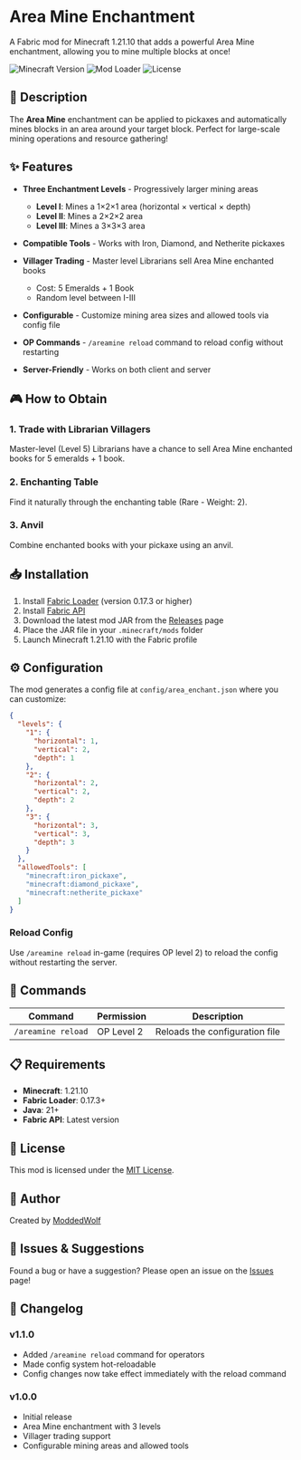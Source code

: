 # Area Mine Enchantment

A Fabric mod for Minecraft 1.21.10 that adds a powerful Area Mine enchantment, allowing you to mine multiple blocks at once!

![Minecraft Version](https://img.shields.io/badge/Minecraft-1.21.10-brightgreen)
![Mod Loader](https://img.shields.io/badge/Mod%20Loader-Fabric-blue)
![License](https://img.shields.io/badge/License-MIT-yellow)

## 📖 Description

The **Area Mine** enchantment can be applied to pickaxes and automatically mines blocks in an area around your target block. Perfect for large-scale mining operations and resource gathering!

## ✨ Features

- **Three Enchantment Levels** - Progressively larger mining areas
  - **Level I**: Mines a 1×2×1 area (horizontal × vertical × depth)
  - **Level II**: Mines a 2×2×2 area
  - **Level III**: Mines a 3×3×3 area

- **Compatible Tools** - Works with Iron, Diamond, and Netherite pickaxes

- **Villager Trading** - Master level Librarians sell Area Mine enchanted books
  - Cost: 5 Emeralds + 1 Book
  - Random level between I-III

- **Configurable** - Customize mining area sizes and allowed tools via config file

- **OP Commands** - `/areamine reload` command to reload config without restarting

- **Server-Friendly** - Works on both client and server

## 🎮 How to Obtain

### 1. Trade with Librarian Villagers
Master-level (Level 5) Librarians have a chance to sell Area Mine enchanted books for 5 emeralds + 1 book.

### 2. Enchanting Table
Find it naturally through the enchanting table (Rare - Weight: 2).

### 3. Anvil
Combine enchanted books with your pickaxe using an anvil.

## 📥 Installation

1. Install [Fabric Loader](https://fabricmc.net/use/) (version 0.17.3 or higher)
2. Install [Fabric API](https://modrinth.com/mod/fabric-api)
3. Download the latest mod JAR from the [Releases](https://github.com/ModdedWolf/area-mine/releases) page
4. Place the JAR file in your `.minecraft/mods` folder
5. Launch Minecraft 1.21.10 with the Fabric profile

## ⚙️ Configuration

The mod generates a config file at `config/area_enchant.json` where you can customize:

```json
{
  "levels": {
    "1": {
      "horizontal": 1,
      "vertical": 2,
      "depth": 1
    },
    "2": {
      "horizontal": 2,
      "vertical": 2,
      "depth": 2
    },
    "3": {
      "horizontal": 3,
      "vertical": 3,
      "depth": 3
    }
  },
  "allowedTools": [
    "minecraft:iron_pickaxe",
    "minecraft:diamond_pickaxe",
    "minecraft:netherite_pickaxe"
  ]
}
```

### Reload Config
Use `/areamine reload` in-game (requires OP level 2) to reload the config without restarting the server.

## 🔧 Commands

| Command | Permission | Description |
|---------|------------|-------------|
| `/areamine reload` | OP Level 2 | Reloads the configuration file |

## 📋 Requirements

- **Minecraft**: 1.21.10
- **Fabric Loader**: 0.17.3+
- **Java**: 21+
- **Fabric API**: Latest version

## 📝 License

This mod is licensed under the [MIT License](LICENSE).

## 👤 Author

Created by [ModdedWolf](https://github.com/ModdedWolf)

## 🐛 Issues & Suggestions

Found a bug or have a suggestion? Please open an issue on the [Issues](https://github.com/ModdedWolf/area-mine/issues) page!

## 🔄 Changelog

### v1.1.0
- Added `/areamine reload` command for operators
- Made config system hot-reloadable
- Config changes now take effect immediately with the reload command

### v1.0.0
- Initial release
- Area Mine enchantment with 3 levels
- Villager trading support
- Configurable mining areas and allowed tools

